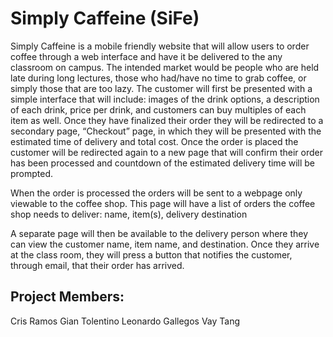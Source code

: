 # Simply Caffeine (SiFe)

Simply Caffeine is a mobile friendly website that will allow users to order coffee through a web interface and have it be delivered to the any classroom on campus. The intended market would be people who are held late during long lectures, those who had/have no time to grab coffee, or simply those that are too lazy. The customer will first be presented with a simple interface that will include: images of the drink options, a description of each drink, price per drink, and customers can buy multiples of each item as well. Once they have finalized their order they will be redirected to a secondary page, “Checkout” page, in which they will be presented with the estimated time of delivery and total cost. Once the order is placed the customer will be redirected again to a new page that will confirm their order has been processed and countdown of the estimated delivery time will be prompted.

When the order is processed the orders will be sent to a webpage only viewable to the coffee shop. This page will have a list of orders the coffee shop needs to deliver: name, item(s), delivery destination

A separate page will then be available to the delivery person where they can view the customer name, item name, and destination. Once they arrive at the class room, they will press a button that notifies the customer, through email, that their order has arrived.

## Project Members: 
Cris Ramos
Gian Tolentino 
Leonardo Gallegos 
Vay Tang
